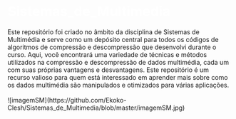 <h1 style='color:white; font-size:30px;'>Sistemas_de_Multimedia </h1>
<i class="fab fa-github"></i>
Este repositório foi criado no âmbito da disciplina de Sistemas de Multimédia e serve como um depósito central para todos os códigos de algoritmos de compressão e descompressão que desenvolvi durante o curso. Aqui, você encontrará uma variedade de técnicas e métodos utilizados na compressão e descompressão de dados multimédia, cada um com suas próprias vantagens e desvantagens. Este repositório é um recurso valioso para quem está interessado em aprender mais sobre como os dados multimédia são manipulados e otimizados para várias aplicações.
<br><br>
![imagemSM](https://github.com/Ekoko-Clesh/Sistemas_de_Multimedia/blob/master/imagemSM.jpg)
